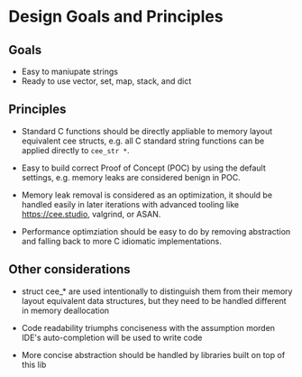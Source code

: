 # Design Goals and Principles

## Goals
*  Easy to maniupate strings
*  Ready to use vector, set, map, stack, and dict

## Principles

*  Standard C functions should be directly appliable to memory layout equivalent cee structs,
   e.g. all C standard string functions can be applied directly to `cee_str *`.
   
*  Easy to build correct Proof of Concept (POC) by using the default settings,
   e.g. memory leaks are considered benign in POC.

*  Memory leak removal is considered as an optimization, it should be
   handled easily in later iterations with advanced tooling like 
   https://cee.studio, valgrind, or ASAN.

*  Performance optimziation should be easy to do by removing abstraction and 
   falling back to more C idiomatic implementations.


## Other considerations
* struct cee_* are used intentionally to distinguish them from their memory layout 
  equivalent data structures, but they need to be handled different in memory deallocation

* Code readability triumphs conciseness with the assumption morden IDE's 
  auto-completion will be used to write code

* More concise abstraction should be handled by libraries built on top of this lib